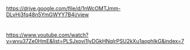 https://drive.google.com/file/d/1nWcOMTJmm-DLvHj3fq48n5YmGWYY7B4j/view
# 
https://www.youtube.com/watch?v=wvu37Ze0HmE&list=PLSJxovi1IyDGkHNqlrPSU2kXu1aophIkG&index=7
#
